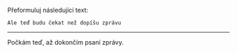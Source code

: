 Přeformuluj následující text:

```
Ale teď budu čekat než dopíšu zprávu
```

---

<!-- chatcmpl-74ojE3KvR6w7iuZZwyD9NJRlF1mJ2 -->

Počkám teď, až dokončím psaní zprávy.